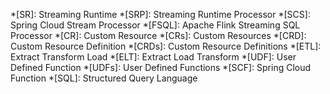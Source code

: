 
*[SR]: Streaming Runtime
*[SRP]: Streaming Runtime Processor
*[SCS]: Spring Cloud Stream Processor
*[FSQL]: Apache Flink Streaming SQL Processor
*[CR]: Custom Resource
*[CRs]: Custom Resources
*[CRD]: Custom Resource Definition
*[CRDs]: Custom Resource Definitions
*[ETL]: Extract Transform Load
*[ELT]: Extract Load Transform 
*[UDF]: User Defined Function
*[UDFs]: User Defined Functions
*[SCF]: Spring Cloud Function
*[SQL]: Structured Query Language